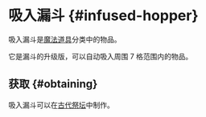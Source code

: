 # 吸入漏斗 {#infused-hopper}

吸入漏斗是[魔法道具](/Magical-Gadgets)分类中的物品。

它是漏斗的升级版，可以自动吸入周围 7 格范围内的物品。

## 获取 {#obtaining}

吸入漏斗可以在[古代祭坛](/Ancient-Altar)中制作。
